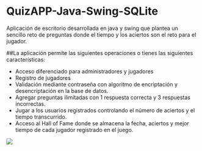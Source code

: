 # QuizAPP-Java-Swing-SQLite
Aplicación de escritorio desarrollada en java y swing que plantea un sencillo reto de preguntas donde el tiempo y los aciertos son el reto para el jugador.

##La aplicación permite las siguientes operaciones o tienes las siguientes características:
- Acceso diferenciado para administradores y jugadores
- Registro de jugadores
- Validación mediante contraseña con algoritmo de encriptación y desencriptación en la base de datos.
- Agregar preguntas ilimitadas con 1 respuesta correcta y 3 respuestas incorrectas.
- Jugar a los usuarios registrados controlando el número de aciertos y el tiempo transcurrido.
- Acceso al Hall of Fame donde se almacena la fecha, aciertos y mejor tiempo de cada jugador registrado en el juego.

![](https://user-images.githubusercontent.com/35290259/43680942-99394efc-9846-11e8-9b61-46bd9ddc2bf7.PNG)

